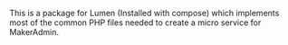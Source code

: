 This is a package for Lumen (Installed with compose) which implements most of the common PHP files needed to create a micro service for MakerAdmin.

